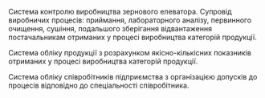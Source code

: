 Система контролю виробництва зернового елеватора.
Супровід виробничих процесів:
      приймання, 
      лабораторного аналізу, 
      первинного очищення, 
      сушіння, 
      подальшого зберігання
      відвантаження постачальникам отриманих у процесі виробництва категорій продукції.

Система обліку продукції з розрахунком якісно-кількісних показників отриманих у процесі виробництва категорій продукції.

Система обліку співробітників підприємства з організацією допусків до процесів відповідно до спеціальності співробітника.
